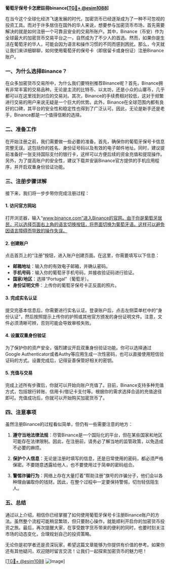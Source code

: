 **葡萄牙保号卡怎麽註冊binance[[TG💪+ @esim1088](https://t.me/s/esim1088)]**

在当今这个全球化经济飞速发展的时代，加密货币已经逐渐成为了一种不可忽视的投资工具。而对于许多居住在国外的华人来说，想要参与加密货币市场，首先需要解决的就是如何注册一个可靠且安全的交易所账户。其中，Binance（币安）作为全球最大的加密货币交易平台之一，自然成为了不少人的首选。然而，如果你是生活在葡萄牙的华人，可能会因为语言和操作习惯的不同而感到困扰。那么，今天就让我们来详细聊聊，如何使用葡萄牙的保号卡（即居留卡或身份证）注册Binance账户。

### 一、为什么选择Binance？

在众多加密货币交易所中，为什么我们要特别推荐Binance呢？首先，Binance拥有非常丰富的交易品种。无论是主流的比特币、以太坊，还是小众的山寨币，几乎都可以在这里找到对应的交易对。其次，Binance的手续费相对较低，这对于频繁进行交易的用户来说无疑是一个巨大的优势。此外，Binance在全球范围内都有良好的口碑，其平台的安全性和稳定性也得到了广泛认可。因此，无论是新手还是老手，Binance都是一个值得信赖的选择。

### 二、准备工作

在开始注册之前，我们需要做一些必要的准备。首先，确保你的葡萄牙保号卡信息完整无误。这包括你的姓名、身份证号码以及有效的电子邮件地址。同时，建议提前准备好一张支持国际支付的银行卡，这样可以方便后续的资金充值和提现操作。另外，为了提高账户的安全性，建议下载并安装Binance官方提供的手机应用程序，并开启双重身份验证功能。

### 三、注册步骤详解

接下来，我们将一步步带你完成注册过程：

#### 1. 访问官方网站

打开浏览器，输入“www.binance.com”进入Binance的官网。由于你是葡萄牙居民，可以选择页面右上角的语言切换按钮，将界面切换为葡萄牙语。这样可以避免因语言障碍而导致的操作失误。

#### 2. 创建账户

点击首页上的“注册”按钮，进入账户创建页面。在这里，你需要填写以下信息：
- **邮箱地址**：输入你的有效电子邮箱，并确认密码。
- **手机号码**：输入你的葡萄牙手机号码，并接收验证码进行验证。
- **国家/地区**：选择“Portugal”（葡萄牙）。
- **身份证明文件**：上传你的葡萄牙保号卡正反面的照片。

#### 3. 完成实名认证

提交完基本信息后，你需要进行实名认证。登录账户后，点击左侧菜单栏中的“身份认证”，然后按照提示上传你的护照或其他官方颁发的身份证明文件。注意，文件必须清晰可辨，否则可能会导致审核失败。

#### 4. 设置双重身份验证

为了保护你的资产安全，强烈建议开启双重身份验证功能。你可以选择通过Google Authenticator或者Authy等应用生成一次性密码，也可以直接使用短信验证码的方式。设置完成后，记得妥善保管好相关的密钥。

#### 5. 充值与交易

完成上述所有步骤后，你就可以开始向账户充值了。目前，Binance支持多种充值方式，包括银行转账、信用卡/借记卡支付等。根据你的需求选择合适的充值途径即可。充值成功后，你就可以开始购买加密货币了。

### 四、注意事项

虽然注册Binance的过程看似简单，但仍有一些需要注意的地方：

1. **遵守当地法律法规**：尽管Binance是一个国际化的平台，但在某些国家和地区可能存在法律限制。因此，在注册前，请务必了解当地的监管政策，以免造成不必要的麻烦。

2. **保护个人信息**：无论是注册时填写的信息，还是日常使用的密码，都必须严格保密。不要随意透露给他人，也不要使用过于简单的密码组合。

3. **警惕诈骗行为**：网络上存在大量打着“帮助注册”旗号的诈骗分子，他们会以各种理由骗取你的钱财。因此，在整个过程中一定要保持警惕，切勿轻信陌生人。

### 五、总结

通过以上介绍，相信你已经掌握了如何使用葡萄牙保号卡注册Binance账户的方法。虽然整个流程可能稍显繁琐，但只要耐心操作，就能顺利开启你的加密货币投资之旅。最后，再次提醒大家，在享受数字货币带来的便利的同时，也要时刻关注市场的动态变化，合理规划自己的投资策略。

无论你是初学者还是资深玩家，希望这篇文章能够为你提供有价值的参考。如果你还有其他疑问，欢迎随时留言交流！让我们一起探索加密货币的魅力吧！

[[TG💪+ @esim1088](https://t.me/s/esim1088) ![Image](https://i.postimg.cc/4NQfJmqS/Snipaste-2025-05-13-00-14-12.png)]